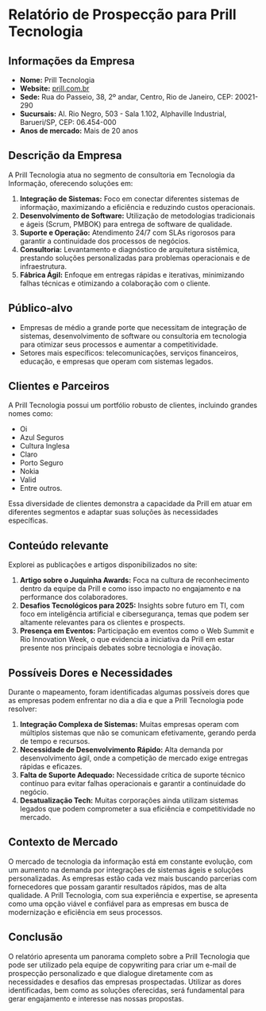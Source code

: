 # Relatório de Prospecção para Prill Tecnologia

## Informações da Empresa

- **Nome:** Prill Tecnologia
- **Website:** [prill.com.br](http://www.prill.com.br)
- **Sede:** Rua do Passeio, 38, 2º andar, Centro, Rio de Janeiro, CEP: 20021-290
- **Sucursais:** Al. Rio Negro, 503 - Sala 1.102, Alphaville Industrial, Barueri/SP, CEP: 06.454-000
- **Anos de mercado:** Mais de 20 anos

## Descrição da Empresa

A Prill Tecnologia atua no segmento de consultoria em Tecnologia da Informação, oferecendo soluções em:

1. **Integração de Sistemas:** Foco em conectar diferentes sistemas de informação, maximizando a eficiência e reduzindo custos operacionais. 
2. **Desenvolvimento de Software:** Utilização de metodologias tradicionais e ágeis (Scrum, PMBOK) para entrega de software de qualidade.
3. **Suporte e Operação:** Atendimento 24/7 com SLAs rigorosos para garantir a continuidade dos processos de negócios.
4. **Consultoria:** Levantamento e diagnóstico de arquitetura sistêmica, prestando soluções personalizadas para problemas operacionais e de infraestrutura.
5. **Fábrica Ágil:** Enfoque em entregas rápidas e iterativas, minimizando falhas técnicas e otimizando a colaboração com o cliente.

## Público-alvo

- Empresas de médio a grande porte que necessitam de integração de sistemas, desenvolvimento de software ou consultoria em tecnologia para otimizar seus processos e aumentar a competitividade.
- Setores mais específicos: telecomunicações, serviços financeiros, educação, e empresas que operam com sistemas legados.

## Clientes e Parceiros

A Prill Tecnologia possui um portfólio robusto de clientes, incluindo grandes nomes como:
- Oi
- Azul Seguros
- Cultura Inglesa
- Claro
- Porto Seguro
- Nokia
- Valid
- Entre outros.

Essa diversidade de clientes demonstra a capacidade da Prill em atuar em diferentes segmentos e adaptar suas soluções às necessidades específicas.

## Conteúdo relevante

Explorei as publicações e artigos disponibilizados no site:

1. **Artigo sobre o Juquinha Awards:** Foca na cultura de reconhecimento dentro da equipe da Prill e como isso impacto no engajamento e na performance dos colaboradores.
2. **Desafios Tecnológicos para 2025:** Insights sobre futuro em TI, com foco em inteligência artificial e cibersegurança, temas que podem ser altamente relevantes para os clientes e prospects.
3. **Presença em Eventos:** Participação em eventos como o Web Summit e Rio Innovation Week, o que evidencia a iniciativa da Prill em estar presente nos principais debates sobre tecnologia e inovação.

## Possíveis Dores e Necessidades

Durante o mapeamento, foram identificadas algumas possíveis dores que as empresas podem enfrentar no dia a dia e que a Prill Tecnologia pode resolver:

1. **Integração Complexa de Sistemas:** Muitas empresas operam com múltiplos sistemas que não se comunicam efetivamente, gerando perda de tempo e recursos.
2. **Necessidade de Desenvolvimento Rápido:** Alta demanda por desenvolvimento ágil, onde a competição de mercado exige entregas rápidas e eficazes.
3. **Falta de Suporte Adequado:** Necessidade crítica de suporte técnico contínuo para evitar falhas operacionais e garantir a continuidade do negócio.
4. **Desatualização Tech:** Muitas corporações ainda utilizam sistemas legados que podem comprometer a sua eficiência e competitividade no mercado.

## Contexto de Mercado

O mercado de tecnologia da informação está em constante evolução, com um aumento na demanda por integrações de sistemas ágeis e soluções personalizadas. As empresas estão cada vez mais buscando parcerias com fornecedores que possam garantir resultados rápidos, mas de alta qualidade. A Prill Tecnologia, com sua experiência e expertise, se apresenta como uma opção viável e confiável para as empresas em busca de modernização e eficiência em seus processos.

## Conclusão

O relatório apresenta um panorama completo sobre a Prill Tecnologia que pode ser utilizado pela equipe de copywriting para criar um e-mail de prospecção personalizado e que dialogue diretamente com as necessidades e desafios das empresas prospectadas. Utilizar as dores identificadas, bem como as soluções oferecidas, será fundamental para gerar engajamento e interesse nas nossas propostas.